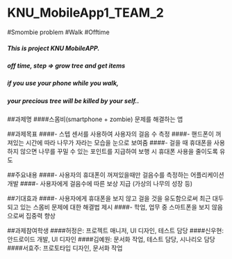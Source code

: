 # KNU_MobileApp1_TEAM_2

#Smombie problem #Walk #Offtime
##### This is project KNU MobileAPP. 
##### off time, step => grow tree and get items
##### if you use your phone while you walk,
##### your precious tree will be killed by your self..

##과제명
####스몸비(smartphone + zombie) 문제를 해결하는 앱

##과제목표
####- 스텝 센서를 사용하여 사용자의 걸음 수 측정
####- 핸드폰이 꺼져있는 시간에 따라 나무가 자라는 모습을 눈으로 보여줌
####- 걸을 때 휴대폰을 사용하지 않으면 나무를 꾸밀 수 있는 포인트를 지급하여 보행 시 휴대폰 사용을 줄이도록 유도

##주요내용
####- 사용자의 휴대폰이 꺼져있을때만 걸음수를 측정하는 어플리케이션 개발
####- 사용자에게 걸음수에 따른 보상 지급 (가상의 나무의 성장 등)

##기대효과
####- 사용자에게 휴대폰을 보지 않고 걸을 것을 유도함으로써 최근 대두되고 있는 스몸비 문제에 대한 해결법 제시
####- 학업, 업무 중 스마트폰을 보지 않음으로써 집중력 향상 

##과제참여학생
####허정은: 프로젝트 매니저, UI 디자인, 테스트 담당
####신우현: 안드로이드 개발, UI 디자인
####김예원: 문서화 작업, 테스트 담당, 시나리오 담당
####서효주: 프로토타입 디자인, 문서화 작업
